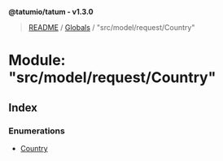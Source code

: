 **@tatumio/tatum - v1.3.0**

> [README](../README.md) / [Globals](../globals.md) / "src/model/request/Country"

# Module: "src/model/request/Country"

## Index

### Enumerations

* [Country](../enums/_src_model_request_country_.country.md)
